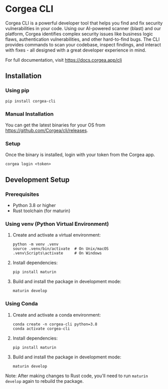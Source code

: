 # Corgea CLI
Corgea CLI is a powerful developer tool that helps you find and fix security vulnerabilities in your code. Using our AI-powered scanner (blast) and our platform, Corgea identifies complex security issues like business logic flaws, authentication vulnerabilities, and other hard-to-find bugs. The CLI provides commands to scan your codebase, inspect findings, and interact with fixes - all designed with a great developer experience in mind.


For full documentation, visit https://docs.corgea.app/cli

## Installation

### Using pip
```
pip install corgea-cli
```

### Manual Installation
You can get the latest binaries for your OS from https://github.com/Corgea/cli/releases.

### Setup
Once the binary is installed, login with your token from the Corgea app.
```
corgea login <token>
```


## Development Setup

### Prerequisites
- Python 3.8 or higher
- Rust toolchain (for maturin)

### Using venv (Python Virtual Environment)
1. Create and activate a virtual environment:
   ``` 
   python -m venv .venv
   source .venv/bin/activate  # On Unix/macOS
   .venv\Scripts\activate     # On Windows
   ```

2. Install dependencies:
   ```
   pip install maturin
   ```

3. Build and install the package in development mode:
   ```
   maturin develop
   ```

### Using Conda
1. Create and activate a conda environment:
   ```
   conda create -n corgea-cli python=3.8
   conda activate corgea-cli
   ```

2. Install dependencies:
   ```
   pip install maturin
   ```

3. Build and install the package in development mode:
   ```
   maturin develop
   ```

Note: After making changes to Rust code, you'll need to run `maturin develop` again to rebuild the package.

